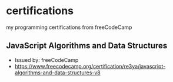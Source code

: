 # certifications
my programming certifications from freeCodeCamp

## JavaScript Algorithms and Data Structures

- Issued by: freeCodeCamp
- https://www.freecodecamp.org/certification/re3ya/javascript-algorithms-and-data-structures-v8
